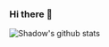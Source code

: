 ### Hi there 👋
<!--
![status](https://nocache.advaith.workers.dev?url=https://img.shields.io/endpoint?url=https://dev.discordprofiles.me/api/badge/status/439223656200273932?simple=true)
![playing](https://nocache.advaith.workers.dev?url=https://img.shields.io/endpoint?url=https://dev.discordprofiles.me/api/badge/playing/439223656200273932)
![vscode](https://nocache.advaith.workers.dev?url=https://img.shields.io/endpoint?url=https://dev.discordprofiles.me/api/badge/vscode/439223656200273932)
![spotify](https://nocache.advaith.workers.dev?url=https://img.shields.io/endpoint?url=https://dev.discordprofiles.me/api/badge/spotify/439223656200273932)

-->
![Shadow's github stats](https://github-readme-stats.vercel.app/api?username=thewilloftheshadow&count_private=true)
